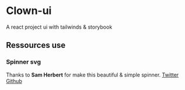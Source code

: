 # Clown-ui

A react project ui with tailwinds & storybook

## Ressources use

### Spinner svg

Thanks to **Sam Herbert** for make this beautiful & simple spinner.
[Twitter](https://twitter.com/sherb) [Github](https://github.com/SamHerbert/SVG-Loaders)
